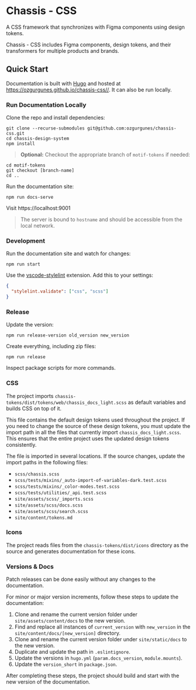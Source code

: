 # Chassis - CSS

A CSS framework that synchronizes with Figma components using design tokens.

Chassis - CSS includes Figma components, design tokens, and their transformers for multiple products and brands.

## Quick Start

Documentation is built with [Hugo](https://gohugo.io) and hosted at https://ozgurgunes.github.io/chassis-css//. It can also be run locally.

### Run Documentation Locally

Clone the repo and install dependencies:

```shell
git clone --recurse-submodules git@github.com:ozgurgunes/chassis-css.git
cd chassis-design-system
npm install
```

> **Optional:** Checkout the appropriate branch of `motif-tokens` if needed:

```shell
cd motif-tokens
git checkout [branch-name]
cd ..
```

Run the documentation site:

```shell
npm run docs-serve
```

Visit https://localhost:9001

> The server is bound to `hostname` and should be accessible from the local network.

### Development

Run the documentation site and watch for changes:

```shell
npm run start
```

Use the [vscode-stylelint](https://marketplace.visualstudio.com/items?itemName=stylelint.vscode-stylelint) extension. Add this to your settings:

```json
{
  "stylelint.validate": ["css", "scss"]
}
```

### Release

Update the version:

```shell
npm run release-version old_version new_version
```

Create everything, including zip files:

```shell
npm run release
```

Inspect package scripts for more commands.

### CSS

The project imports `chassis-tokens/dist/tokens/web/chassis_docs_light.scss` as default variables and builds CSS on top of it.

This file contains the default design tokens used throughout the project. If you need to change the source of these design tokens, you must update the import path in all the files that currently import `chassis_docs_light.scss`. This ensures that the entire project uses the updated design tokens consistently.

The file is imported in several locations. If the source changes, update the import paths in the following files:

- `scss/chassis.scss`
- `scss/tests/mixins/_auto-import-of-variables-dark.test.scss`
- `scss/tests/mixins/_color-modes.test.scss`
- `scss/tests/utilities/_api.test.scss`
- `site/assets/scss/_imports.scss`
- `site/assets/scss/docs.scss`
- `site/assets/scss/search.scss`
- `site/content/tokens.md`

### Icons

The project reads files from the `chassis-tokens/dist/icons` directory as the source and generates documentation for these icons.

### Versions & Docs

Patch releases can be done easily without any changes to the documentation.

For minor or major version increments, follow these steps to update the documentation:

1. Clone and rename the current version folder under `site/assets/content/docs` to the new version.
2. Find and replace all instances of `current_version` with `new_version` in the `site/content/docs/[new_version]` directory.
3. Clone and rename the current version folder under `site/static/docs` to the new version.
4. Duplicate and update the path in `.eslintignore`.
5. Update the versions in `hugo.yml` (`param.docs_version`, `module.mounts`).
6. Update the `version_short` in `package.json`.

After completing these steps, the project should build and start with the new version of the documentation.
